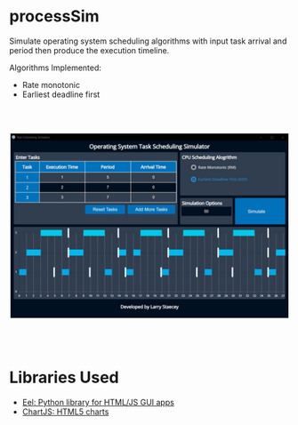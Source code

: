 # processSim
Simulate operating system scheduling algorithms with input task arrival and period then produce the execution timeline. 

Algorithms Implemented:
* Rate monotonic
* Earliest deadline first

<br/>
<br/>

<p align="center">
  <img src="images/screen1.jpg" width="500" />
</p>

<br/>
<br/>

# Libraries Used
* [Eel: Python library for HTML/JS GUI apps](https://github.com/samuelhwilliams/Eel)
* [ChartJS: HTML5 charts](https://github.com/chartjs/Chart.js)
